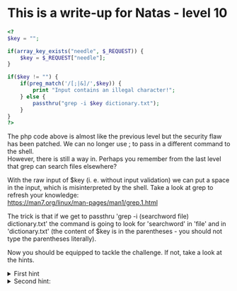# This is a write-up for Natas - level 10    

```php
<?
$key = "";

if(array_key_exists("needle", $_REQUEST)) {
    $key = $_REQUEST["needle"];
}

if($key != "") {
    if(preg_match('/[;|&]/',$key)) {
        print "Input contains an illegal character!";
    } else {
        passthru("grep -i $key dictionary.txt");
    }
}
?>
```

The php code above is almost like the previous level but the security flaw has been patched. We can no longer use ; to pass in a different command to the shell.  
However, there is still a way in. Perhaps you remember from the last level that grep can search files elsewhere?

With the raw input of $key (i. e. without input validation) we can put a space in the input, which is misinterpreted by the shell. Take a look at grep to refresh your knowledge:  
https://man7.org/linux/man-pages/man1/grep.1.html

The trick is that if we get to passthru 'grep -i (searchword file) dictionary.txt' the command is going to look for 'searchword' in 'file' and in 'dictionary.txt' (the content of $key is in the parentheses - you should not type the parentheses literally).

Now you should be equipped to tackle the challenge. If not, take a look at the hints.

<details>
    <summary>
        First hint
    </summary>
    You should know that -i means grep is insensitive and . is a wildcard character when searching (so any non-empty file will be a match if you search for '.')  
    In fact, typing .* will return a match when '.' is encountered 0 or more times, meaning that searching for .* in any file will return a match.
</details>
<details>
    <summary>
        Second hint:
    </summary>
    Remember that '/' is the root of the system and search your memory from previous levels to remember the folder structure and where the passwords are.
</details>

